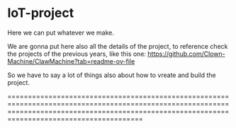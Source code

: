 # IoT-project
Here we can put whatever we make.

We are gonna put here also all the details of the project, to reference check the projects of the previous years, like this one: https://github.com/Clown-Machine/ClawMachine?tab=readme-ov-file


So we have to say a lot of things also about how to vreate and build the project.

===================================================================================================================================================================================================


